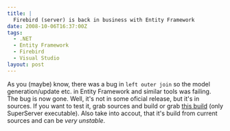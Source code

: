 ```yaml
---
title: |
  Firebird (server) is back in business with Entity Framework
date: 2008-10-06T16:37:00Z
tags:
  - .NET
  - Entity Framework
  - Firebird
  - Visual Studio
layout: post
---
```

As you (maybe) know, there was a bug in `left outer join` so the model generation/update etc. in Entity Framework and similar tools was failing. The bug is now gone. Well, it's not in some oficial release, but it's in sources. If you want to test it, grab sources and build or grab [this build][1] (only SuperServer executable). Also take into accout, that it's build from current sources and can be _very unstable_.

[1]: http://cid-bdb67deba4c656e5.skydrive.live.com/self.aspx/Ve%c5%99ejn%c3%a9/FB%7C_FixedLeftOuterJoin/fbserver.7z